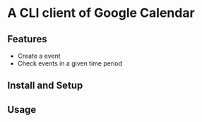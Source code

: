 # A CLI client of Google Calendar
## Features

+ Create a event
+ Check events in a given time period

## Install and Setup


## Usage
